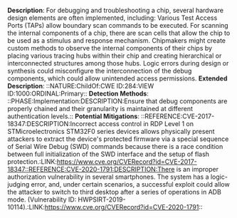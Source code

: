 **Description**: For debugging and troubleshooting a chip, several hardware design elements are often implemented, including: Various Test Access Ports (TAPs) allow boundary scan commands to be executed. For scanning the internal components of a chip, there are scan cells that allow the chip to be used as a stimulus and response mechanism. Chipmakers might create custom methods to observe the internal components of their chips by placing various tracing hubs within their chip and creating hierarchical or interconnected structures among those hubs. Logic errors during design or synthesis could misconfigure the interconnection of the debug components, which could allow unintended access permissions.
**Extended Description**: ::NATURE:ChildOf:CWE ID:284:VIEW ID:1000:ORDINAL:Primary::
**Detection Methods**: ::PHASE:Implementation:DESCRIPTION:Ensure that debug components are properly chained and their granularity is maintained at different authentication levels.::
**Potential Mitigations**: ::REFERENCE:CVE-2017-18347:DESCRIPTION:Incorrect access control in RDP Level 1 on STMicroelectronics STM32F0 series devices allows physically present attackers to extract the device's protected firmware via a special sequence of Serial Wire Debug (SWD) commands because there is a race condition between full initialization of the SWD interface and the setup of flash protection.:LINK:https://www.cve.org/CVERecord?id=CVE-2017-18347::REFERENCE:CVE-2020-1791:DESCRIPTION:There is an improper authorization vulnerability in several smartphones. The system has a logic-judging error, and, under certain scenarios, a successful exploit could allow the attacker to switch to third desktop after a series of operations in ADB mode. (Vulnerability ID: HWPSIRT-2019-10114).:LINK:https://www.cve.org/CVERecord?id=CVE-2020-1791::